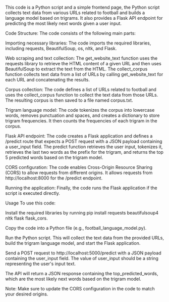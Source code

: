 This code is a Python script and a simple frontend page, the Python script collects text data from various URLs related to football and builds a language model based on trigrams. It also provides a Flask API endpoint for predicting the most likely next words given a user input.

Code Structure:
The code consists of the following main parts:

Importing necessary libraries: The code imports the required libraries, including requests, BeautifulSoup, os, nltk, and Flask.

Web scraping and text collection: The get_website_text function uses the requests library to retrieve the HTML content of a given URL and then uses BeautifulSoup to extract the text from the HTML. The collect_corpus function collects text data from a list of URLs by calling get_website_text for each URL and concatenating the results.

Corpus collection: The code defines a list of URLs related to football and uses the collect_corpus function to collect the text data from those URLs. The resulting corpus is then saved to a file named corpus.txt.

Trigram language model: The code tokenizes the corpus into lowercase words, removes punctuation and spaces, and creates a dictionary to store trigram frequencies. It then counts the frequencies of each trigram in the corpus.

Flask API endpoint: The code creates a Flask application and defines a /predict route that expects a POST request with a JSON payload containing a user_input field. The predict function retrieves the user input, tokenizes it, retrieves the last two words as the prefix for the trigram, and returns the top 5 predicted words based on the trigram model.

CORS configuration: The code enables Cross-Origin Resource Sharing (CORS) to allow requests from different origins. It allows requests from http://localhost:8000 for the /predict endpoint.

Running the application: Finally, the code runs the Flask application if the script is executed directly.

Usage
To use this code:

Install the required libraries by running pip install requests beautifulsoup4 nltk flask flask_cors.

Copy the code into a Python file (e.g., football_language_model.py).

Run the Python script. This will collect the text data from the provided URLs, build the trigram language model, and start the Flask application.

Send a POST request to http://localhost:5000/predict with a JSON payload containing the user_input field. The value of user_input should be a string representing the user's input text.

The API will return a JSON response containing the top_predicted_words, which are the most likely next words based on the trigram model.

Note: Make sure to update the CORS configuration in the code to match your desired origins.
